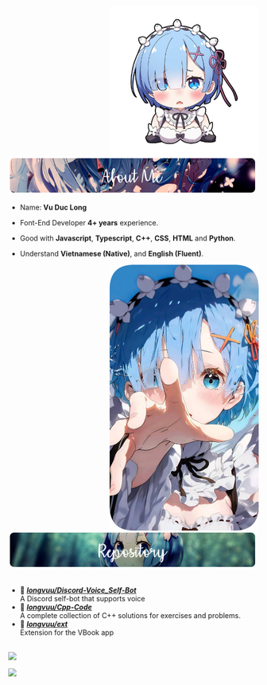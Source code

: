 #
<div>
<img src="./assets/HeadIcon.png" width="300" align="right" />
<br/>
<br/>
<img src="./assets/AboutMe-Rem.png" width="500" />
<br/>
  
- Name: **Vu Duc Long**

- Font-End Developer **4+ years** experience.

- Good with **Javascript**, **Typescript**, **C++**, **CSS**, **HTML** and **Python**.

- Understand **Vietnamese (Native)**, and **English (Fluent)**.
<img src="./assets/Rem.png" width="300" align="right" />
<br/>
<br/>
<img src="./assets/Repositories-Rem.png" width="500" />
<br/>
<br/>
  
- 📗 [***longvuu/Discord-Voice_Self-Bot***](https://github.com/longvuu/Discord-Voice_Self-Bot) <br/>
  A Discord self-bot that supports voice
- 📘 [***longvuu/Cpp-Code***](https://github.com/longvuu/Cpp-Code) <br/>
  A complete collection of C++ solutions for exercises and problems.
- 📙 [***longvuu/ext***](https://github.com/longvuu/ext) <br/>
  Extension for the VBook app
<br/>


<a href="https://discord.com/users/1007631986623524965"  align="left">
    <img src="https://lanyard.cnrad.dev/api/1007631986623524965?theme=dark&bg=1A1B27&borderRadius=15px&animated=true&idleMessage=On%20the%20sky%20there%20is%20an%20angel%20in%20somewhere%20(.%20%E2%9D%9B%20%E1%B4%97%20%E2%9D%9B.)">
  </a>

![](https://github-readme-stats.vercel.app/api?username=longvuu&theme=tokyonight&hide_border=false&include_all_commits=true&count_private=false)
  
</div>